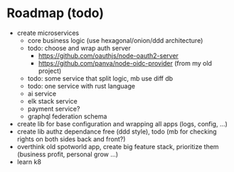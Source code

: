 # Roadmap (todo)

- create microservices
    - core business logic (use hexagonal/onion/ddd architecture)
    - todo: choose and wrap auth server 
        - https://github.com/oauthjs/node-oauth2-server
        - https://github.com/panva/node-oidc-provider (from my old project)
    - todo: some service that split logic, mb use diff db
    - todo: one service with rust language
    - ai service
    - elk stack service
    - payment service?
    - graphql federation schema
- create lib for base configuration and wrapping all apps (logs, config, ...)
- create lib authz dependance free (ddd style), todo (mb for checking rights on both sides back and front?)
- overthink old spotworld app, create big feature stack, prioritize them (business profit, personal grow ...)
- learn k8 